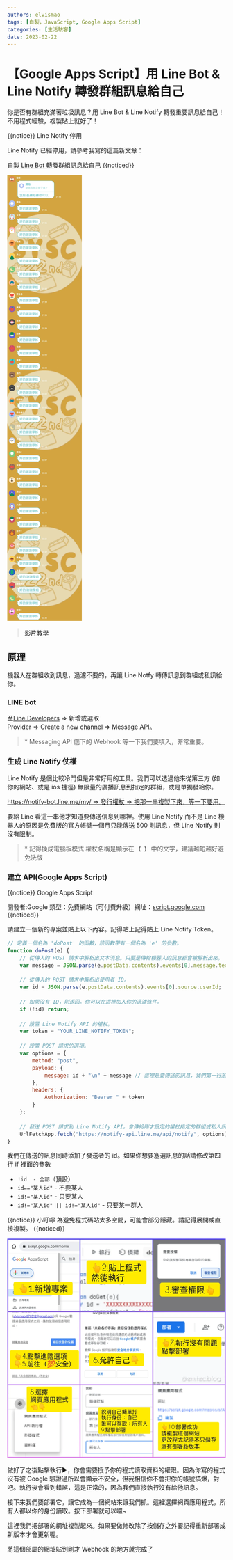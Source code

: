 ```yaml
---
authors: elvismao
tags: [自製，JavaScript, Google Apps Script]
categories: [生活駭客]
date: 2023-02-22
---
```


# 【Google Apps Script】用 Line Bot & Line Notify 轉發群組訊息給自己

你是否有群組充滿著垃圾訊息？用 Line Bot & Line Notify 轉發重要訊息給自己！不用程式經驗，複製貼上就好了！

{{notice}} Line Notify 停用

Line Notify 已經停用，請參考我寫的這篇新文章：

[自製 Line Bot 轉發群組訊息給自己](https://emtech.cc/p/line-forward/) {{noticed}}

![某群組充斥著垃圾訊息](line2notify-why.webp)

> [影片教學](https://www.instagram.com/reel/Cp9kNc9DWK1/)

## 原理

機器人在群組收到訊息，過濾不要的，再讓 Line Notfy 轉傳訊息到群組或私訊給你。

### LINE bot

至[Line Developers](https://developers.line.biz/console/) => 新增或選取 Provider => Create a new channel => Message API。

> \* Messaging API 底下的 Webhook 等一下我們要填入，非常重要。

### 生成 Line Notify 仗權

Line Notify 是個比較冷門但是非常好用的工具。我們可以透過他來從第三方 (如你的網站、或是 ios 捷徑) 無限量的廣播訊息到指定的群組，或是單獨發給你。

https://notify-bot.line.me/my/ => 發行權杖 => 把那一串複製下來，等一下要用。

要給 Line 看這一串他才知道要傳送信息到哪裡。使用 Line Notify 而不是 Line 機器人的原因是免費版的官方帳號一個月只能傳送 500 則訊息，但 Line Notify 則沒有限制。

> \* 記得換成電腦板模式 權杖名稱是顯示在 `【 】` 中的文字，建議越短越好避免洗版

### 建立 API(Google Apps Script)

{{notice}} Google Apps Script

開發者:Google 類型：免費網站（可付費升級）網址：[script.google.com](https://script.google.com) {{noticed}}

請建立一個新的專案並貼上以下內容。記得貼上記得貼上 Line Notify Token。

```js
// 定義一個名為 'doPost' 的函數，該函數帶有一個名為 'e' 的參數。
function doPost(e) {
	// 從傳入的 POST 請求中解析出文本消息。只要是傳給機器人的訊息都會被解析出來。
	var message = JSON.parse(e.postData.contents).events[0].message.text;

	// 從傳入的 POST 請求中解析出使用者 ID。
	var id = JSON.parse(e.postData.contents).events[0].source.userId;

	// 如果沒有 ID，則返回。你可以在這裡加入你的過濾條件。
	if (!id) return;

	// 設置 Line Notify API 的權杖。
	var token = "YOUR_LINE_NOTIFY_TOKEN";

	// 設置 POST 請求的選項。
	var options = {
		method: "post",
		payload: {
			message: id + "\n" + message // 這裡是要傳送的訊息，我們第一行放了發送者的 id，第二行放了訊息本身。可以自行修改。
		},
		headers: {
			Authorization: "Bearer " + token
		}
	};

	// 發送 POST 請求到 Line Notify API。會傳給剛才設定的權杖指定的群組或私人訊息。
	UrlFetchApp.fetch("https://notify-api.line.me/api/notify", options);
}
```

我們在傳送的訊息同時添加了發送者的 id。如果你想要塞選訊息的話請修改第四行 if 裡面的參數

- `!id  - 全部`（預設）
- `id=="某人id"` - 不要某人
- `id!="某人id"` - 只要某人
- `id!="某人id" || id!="某人id"` - 只要某一群人

{{notice}} 小叮嚀 為避免程式碼站太多空間，可能會部分隱藏。請記得展開或直接複製。 {{noticed}}

![Google Apps Script 快速教學](/static/img/gas.webp)

做好了之後點擊執行▶️，你會需要授予你的程式讀取資料的權限。因為你寫的程式沒有被 Google 驗證過所以會顯示不安全，但我相信你不會把你的帳號搞爆，對吧。執行後會看到錯誤，這是正常的，因為我們直接執行沒有給他訊息。

接下來我們要部署它，讓它成為一個網站來讓我們抓。這裡選擇網頁應用程式，所有人都以你的身份讀取。按下部署就可以囉~

這裡我們把部署的網址複製起來。如果要做修改除了按儲存之外要記得重新部署成新版本才會更新喔。

將這個部屬的網址貼到剛才 Webhook 的地方就完成了
